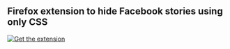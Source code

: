 ## Firefox extension to hide Facebook stories using only CSS

<a href="https://addons.mozilla.org/es/firefox/addon/hide-fb-stories/">
    <img src="https://i.imgur.com/QDCQvhQ.png" alt="Get the extension">
  </a>
